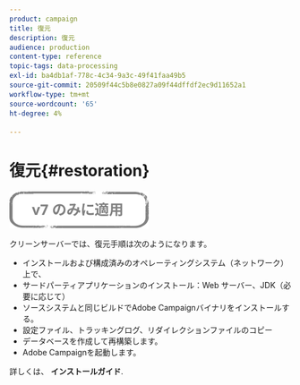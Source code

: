 ```yaml
---
product: campaign
title: 復元
description: 復元
audience: production
content-type: reference
topic-tags: data-processing
exl-id: ba4db1af-778c-4c34-9a3c-49f41faa49b5
source-git-commit: 20509f44c5b8e0827a09f44dffdf2ec9d11652a1
workflow-type: tm+mt
source-wordcount: '65'
ht-degree: 4%

---
```


# 復元{#restoration}

![](../../assets/v7-only.svg)

クリーンサーバーでは、復元手順は次のようになります。

* インストールおよび構成済みのオペレーティングシステム（ネットワーク）上で、
* サードパーティアプリケーションのインストール：Web サーバー、JDK（必要に応じて）
* ソースシステムと同じビルドでAdobe Campaignバイナリをインストールする。
* 設定ファイル、トラッキングログ、リダイレクションファイルのコピー
* データベースを作成して再構築します。
* Adobe Campaignを起動します。

詳しくは、 **インストールガイド**.
